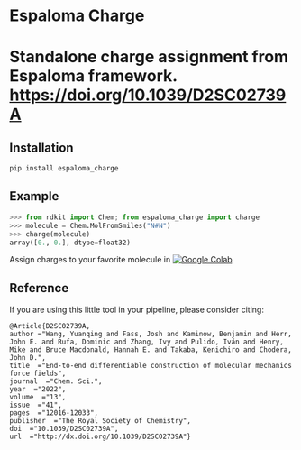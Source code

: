 # Espaloma Charge
Standalone charge assignment from Espaloma framework. https://doi.org/10.1039/D2SC02739A
=======

## Installation

```bash
pip install espaloma_charge
```

## Example

```python
>>> from rdkit import Chem; from espaloma_charge import charge
>>> molecule = Chem.MolFromSmiles("N#N")
>>> charge(molecule)
array([0., 0.], dtype=float32)

```

Assign charges to your favorite molecule in 
[![Google Colab](https://colab.research.google.com/assets/colab-badge.svg)](https://colab.research.google.com/drive/1e14EkNyidPI0wXBGcewh9m9LC1imSRWZ?usp=sharing)

## Reference
If you are using this little tool in your pipeline, please consider citing:

```
@Article{D2SC02739A,
author ="Wang, Yuanqing and Fass, Josh and Kaminow, Benjamin and Herr, John E. and Rufa, Dominic and Zhang, Ivy and Pulido, Iván and Henry, Mike and Bruce Macdonald, Hannah E. and Takaba, Kenichiro and Chodera, John D.",
title  ="End-to-end differentiable construction of molecular mechanics force fields",
journal  ="Chem. Sci.",
year  ="2022",
volume  ="13",
issue  ="41",
pages  ="12016-12033",
publisher  ="The Royal Society of Chemistry",
doi  ="10.1039/D2SC02739A",
url  ="http://dx.doi.org/10.1039/D2SC02739A"}

```
